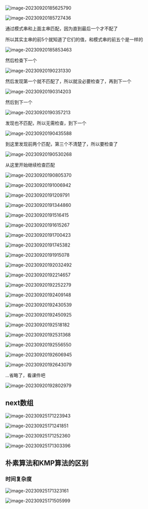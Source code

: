 ![image-20230920185625790](/Users/yuebinghui/Documents/program/github/note/images/image-20230920185625790.png)

![image-20230920185727436](/Users/yuebinghui/Documents/program/github/note/images/image-20230920185727436.png)

通过模式串和上面主串匹配，因为直到最后一个才不配了

所以其实主串的前5个就知道了它们的值，和模式串的前五个是一样的

![image-20230920185853463](/Users/yuebinghui/Documents/program/github/note/images/image-20230920185853463.png)

然后检查下一个

![image-20230920190231330](/Users/yuebinghui/Documents/program/github/note/images/image-20230920190231330.png)

然后发现第一个就不匹配了，所以就没必要检查了，再到下一个

![image-20230920190314203](/Users/yuebinghui/Documents/program/github/note/images/image-20230920190314203.png)

然后到下一个

![image-20230920190357213](/Users/yuebinghui/Documents/program/github/note/images/image-20230920190357213.png)

发现也不匹配，所以无需检查，到下一个

![image-20230920190435588](/Users/yuebinghui/Documents/program/github/note/images/image-20230920190435588.png)

到这里发现前两个匹配，第三个不清楚了，所以要检查了

![image-20230920190530268](/Users/yuebinghui/Documents/program/github/note/images/image-20230920190530268.png)

从这里开始继续检查匹配

![image-20230920190805370](/Users/yuebinghui/Documents/program/github/note/images/image-20230920190805370.png)

![image-20230920191006942](/Users/yuebinghui/Documents/program/github/note/images/image-20230920191006942.png)

![image-20230920191209791](/Users/yuebinghui/Documents/program/github/note/images/image-20230920191209791.png)

![image-20230920191344860](/Users/yuebinghui/Documents/program/github/note/images/image-20230920191344860.png)

![image-20230920191516415](/Users/yuebinghui/Documents/program/github/note/images/image-20230920191516415.png)

![image-20230920191615267](/Users/yuebinghui/Documents/program/github/note/images/image-20230920191615267.png)

![image-20230920191700423](/Users/yuebinghui/Documents/program/github/note/images/image-20230920191700423.png)

![image-20230920191745382](/Users/yuebinghui/Documents/program/github/note/images/image-20230920191745382.png)

![image-20230920191915078](/Users/yuebinghui/Documents/program/github/note/images/image-20230920191915078.png)

![image-20230920192032492](/Users/yuebinghui/Documents/program/github/note/images/image-20230920192032492.png)

![image-20230920192214657](/Users/yuebinghui/Documents/program/github/note/images/image-20230920192214657.png)

![image-20230920192252279](/Users/yuebinghui/Documents/program/github/note/images/image-20230920192252279.png)

![image-20230920192409148](/Users/yuebinghui/Documents/program/github/note/images/image-20230920192409148.png)

![image-20230920192430539](/Users/yuebinghui/Documents/program/github/note/images/image-20230920192430539.png)

![image-20230920192450925](/Users/yuebinghui/Documents/program/github/note/images/image-20230920192450925.png)

![image-20230920192518182](/Users/yuebinghui/Documents/program/github/note/images/image-20230920192518182.png)

![image-20230920192531368](/Users/yuebinghui/Documents/program/github/note/images/image-20230920192531368.png)

![image-20230920192556550](/Users/yuebinghui/Documents/program/github/note/images/image-20230920192556550.png)

![image-20230920192606945](/Users/yuebinghui/Documents/program/github/note/images/image-20230920192606945.png)

![image-20230920192643079](/Users/yuebinghui/Documents/program/github/note/images/image-20230920192643079.png)

...省略了，看课件吧

![image-20230920192802979](/Users/yuebinghui/Documents/program/github/note/images/image-20230920192802979.png)

## next数组

![image-20230925171223943](/Users/yuebinghui/Documents/program/github/note/images/image-20230925171223943.png)

![image-20230925171241851](/Users/yuebinghui/Documents/program/github/note/images/image-20230925171241851.png)

![image-20230925171252360](/Users/yuebinghui/Documents/program/github/note/images/image-20230925171252360.png)

![image-20230925171303396](/Users/yuebinghui/Documents/program/github/note/images/image-20230925171303396.png)

## 朴素算法和KMP算法的区别

### 时间复杂度

![image-20230925171323161](/Users/yuebinghui/Documents/program/github/note/images/image-20230925171323161.png)

![image-20230925171505999](/Users/yuebinghui/Documents/program/github/note/images/image-20230925171505999.png)